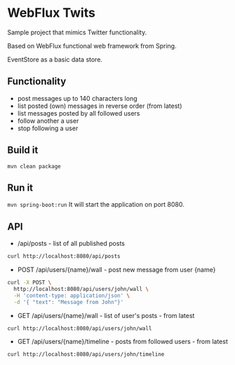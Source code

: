 # WebFlux Twits

Sample project that mimics Twitter functionality.

Based on WebFlux functional web framework from Spring.

EventStore as a basic data store.

## Functionality

* post messages up to 140 characters long
* list posted (own) messages in reverse order (from latest)
* list messages posted by all followed users
* follow another a user
* stop following a user

## Build it
```mvn clean package```

## Run it
```mvn spring-boot:run```
It will start the application on port 8080.

## API

* /api/posts - list of all published posts
```bash
curl http://localhost:8080/api/posts 

```
* POST /api/users/{name}/wall - post new message from user {name}
```bash
curl -X POST \
  http://localhost:8080/api/users/john/wall \
  -H 'content-type: application/json' \
  -d '{ "text": "Message from John"}'
```
* GET /api/users/{name}/wall - list of user's posts - from latest
```bash
curl http://localhost:8080/api/users/john/wall 
```
* GET /api/users/{name}/timeline - posts from followed users - from latest
```bash
curl http://localhost:8080/api/users/john/timeline 
```
